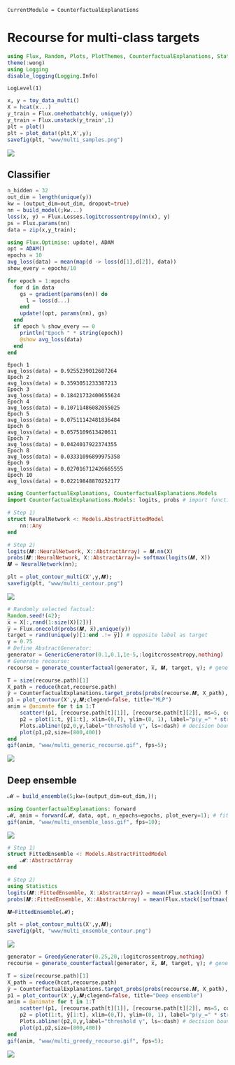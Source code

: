 ```@meta
CurrentModule = CounterfactualExplanations 
```

# Recourse for multi-class targets


```julia
using Flux, Random, Plots, PlotThemes, CounterfactualExplanations, Statistics
theme(:wong)
using Logging
disable_logging(Logging.Info)
```


    LogLevel(1)



```julia
x, y = toy_data_multi()
X = hcat(x...)
y_train = Flux.onehotbatch(y, unique(y))
y_train = Flux.unstack(y_train',1)
plt = plot()
plt = plot_data!(plt,X',y);
savefig(plt, "www/multi_samples.png")
```

![](www/multi_samples.png)

## Classifier


```julia
n_hidden = 32
out_dim = length(unique(y))
kw = (output_dim=out_dim, dropout=true)
nn = build_model(;kw...)
loss(x, y) = Flux.Losses.logitcrossentropy(nn(x), y)
ps = Flux.params(nn)
data = zip(x,y_train);
```


```julia
using Flux.Optimise: update!, ADAM
opt = ADAM()
epochs = 10
avg_loss(data) = mean(map(d -> loss(d[1],d[2]), data))
show_every = epochs/10

for epoch = 1:epochs
  for d in data
    gs = gradient(params(nn)) do
      l = loss(d...)
    end
    update!(opt, params(nn), gs)
  end
  if epoch % show_every == 0
    println("Epoch " * string(epoch))
    @show avg_loss(data)
  end
end
```

    Epoch 1
    avg_loss(data) = 0.9255239012607264
    Epoch 2
    avg_loss(data) = 0.3593051233387213
    Epoch 3
    avg_loss(data) = 0.18421732400655624
    Epoch 4
    avg_loss(data) = 0.10711486082055025
    Epoch 5
    avg_loss(data) = 0.07511142481836484
    Epoch 6
    avg_loss(data) = 0.0575109613420611
    Epoch 7
    avg_loss(data) = 0.0424017922374355
    Epoch 8
    avg_loss(data) = 0.03331096899975358
    Epoch 9
    avg_loss(data) = 0.027016712426665555
    Epoch 10
    avg_loss(data) = 0.02219848870252177



```julia
using CounterfactualExplanations, CounterfactualExplanations.Models
import CounterfactualExplanations.Models: logits, probs # import functions in order to extend

# Step 1)
struct NeuralNetwork <: Models.AbstractFittedModel
    nn::Any
end

# Step 2)
logits(𝑴::NeuralNetwork, X::AbstractArray) = 𝑴.nn(X)
probs(𝑴::NeuralNetwork, X::AbstractArray)= softmax(logits(𝑴, X))
𝑴 = NeuralNetwork(nn);
```


```julia
plt = plot_contour_multi(X',y,𝑴);
savefig(plt, "www/multi_contour.png")
```

![](www/multi_contour.png)


```julia
# Randomly selected factual:
Random.seed!(42);
x̅ = X[:,rand(1:size(X)[2])]
y̅ = Flux.onecold(probs(𝑴, x̅),unique(y))
target = rand(unique(y)[1:end .!= y̅]) # opposite label as target
γ = 0.75
# Define AbstractGenerator:
generator = GenericGenerator(0.1,0.1,1e-5,:logitcrossentropy,nothing)
# Generate recourse:
recourse = generate_counterfactual(generator, x̅, 𝑴, target, γ); # generate recourse
```


```julia
T = size(recourse.path)[1]
X_path = reduce(hcat,recourse.path)
ŷ = CounterfactualExplanations.target_probs(probs(recourse.𝑴, X_path),target)
p1 = plot_contour(X',y,𝑴;clegend=false, title="MLP")
anim = @animate for t in 1:T
    scatter!(p1, [recourse.path[t][1]], [recourse.path[t][2]], ms=5, color=Int(y̅), label="")
    p2 = plot(1:t, ŷ[1:t], xlim=(0,T), ylim=(0, 1), label="p(y̲=" * string(target) * ")", title="Validity", lc=:black)
    Plots.abline!(p2,0,γ,label="threshold γ", ls=:dash) # decision boundary
    plot(p1,p2,size=(800,400))
end
gif(anim, "www/multi_generic_recourse.gif", fps=5);
```

![](www/multi_generic_recourse.gif)

## Deep ensemble


```julia
𝓜 = build_ensemble(5;kw=(output_dim=out_dim,));
```


```julia
using CounterfactualExplanations: forward
𝓜, anim = forward(𝓜, data, opt, n_epochs=epochs, plot_every=1); # fit the ensemble
gif(anim, "www/multi_ensemble_loss.gif", fps=10);
```

![](www/multi_ensemble_loss.gif)


```julia
# Step 1)
struct FittedEnsemble <: Models.AbstractFittedModel
    𝓜::AbstractArray
end

# Step 2)
using Statistics
logits(𝑴::FittedEnsemble, X::AbstractArray) = mean(Flux.stack([nn(X) for nn in 𝑴.𝓜],3), dims=3)
probs(𝑴::FittedEnsemble, X::AbstractArray) = mean(Flux.stack([softmax(nn(X)) for nn in 𝑴.𝓜],3),dims=3)

𝑴=FittedEnsemble(𝓜);
```


```julia
plt = plot_contour_multi(X',y,𝑴);
savefig(plt, "www/multi_ensemble_contour.png")
```

![](www/multi_ensemble_contour.png)


```julia
generator = GreedyGenerator(0.25,20,:logitcrossentropy,nothing)
recourse = generate_counterfactual(generator, x̅, 𝑴, target, γ); # generate recourse
```


```julia
T = size(recourse.path)[1]
X_path = reduce(hcat,recourse.path)
ŷ = CounterfactualExplanations.target_probs(probs(recourse.𝑴, X_path),target)
p1 = plot_contour(X',y,𝑴;clegend=false, title="Deep ensemble")
anim = @animate for t in 1:T
    scatter!(p1, [recourse.path[t][1]], [recourse.path[t][2]], ms=5, color=Int(y̅), label="")
    p2 = plot(1:t, ŷ[1:t], xlim=(0,T), ylim=(0, 1), label="p(y̲=" * string(target) * ")", title="Validity", lc=:black)
    Plots.abline!(p2,0,γ,label="threshold γ", ls=:dash) # decision boundary
    plot(p1,p2,size=(800,400))
end
gif(anim, "www/multi_greedy_recourse.gif", fps=5);
```

![](www/multi_greedy_recourse.gif)
